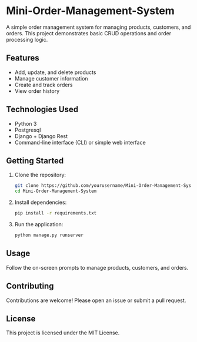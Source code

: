 # Mini-Order-Management-System
  
A simple order management system for managing products, customers, and orders. This project demonstrates basic CRUD operations and order processing logic.

## Features

- Add, update, and delete products
- Manage customer information
- Create and track orders
- View order history

## Technologies Used

- Python 3
- Postgresql
- Django + Django Rest
- Command-line interface (CLI) or simple web interface

## Getting Started

1. Clone the repository:
   ```bash
   git clone https://github.com/yourusername/Mini-Order-Management-System.git
   cd Mini-Order-Management-System
   ```
2. Install dependencies:
   ```bash
   pip install -r requirements.txt
   ```
3. Run the application:
   ```bash
   python manage.py runserver
   ```

## Usage

Follow the on-screen prompts to manage products, customers, and orders.

## Contributing

Contributions are welcome! Please open an issue or submit a pull request.

## License

This project is licensed under the MIT License.
